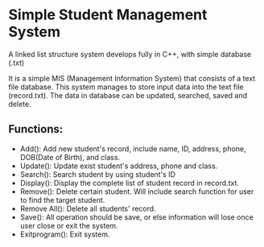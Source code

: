 # Simple Student Management System
A linked list structure system develops fully in C++, with simple database (.txt)

It is a simple MIS (Management Information System) that consists of a text file database. This system manages to store input data into the text file (record.txt). The data in database can be updated, searched, saved and delete.


## Functions:
- Add(): Add new student's record, include name, ID, address, phone, DOB(Date of Birth), and class.
- Update(): Update exist student's address, phone and class.
- Search(): Search student by using student's ID
- Display(): Display the complete list of student record in record.txt.
- Remove(): Delete certain student. Will include search function for user to find the target student.
- Remove All(): Delete all students' record.
- Save(): All operation should be save, or else information will lose once user close or exit the system.
- Exitprogram(): Exit system. 
